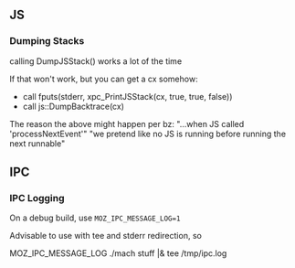 ## JS ##

### Dumping Stacks ###

calling DumpJSStack() works a lot of the time

If that won't work, but you can get a cx somehow:
* call fputs(stderr, xpc_PrintJSStack(cx, true, true, false))
* call js::DumpBacktrace(cx)

The reason the above might happen per bz:
"...when JS called 'processNextEvent'"
"we pretend like no JS is running before running the next runnable"

## IPC ##

### IPC Logging ###

On a debug build, use `MOZ_IPC_MESSAGE_LOG=1`

Advisable to use with tee and stderr redirection, so

MOZ_IPC_MESSAGE_LOG ./mach stuff |& tee /tmp/ipc.log
